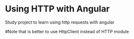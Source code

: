 # Using HTTP with Angular
Study project to learn using http requests with angular


#Note that is better to use HttpClient instead of HTTP module
